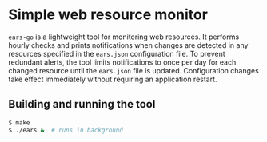 # Simple web resource monitor
`ears-go` is a lightweight tool for monitoring web resources. It performs hourly checks and prints notifications when changes are detected in any resources specified in the `ears.json` configuration file. To prevent redundant alerts, the tool limits notifications to once per day for each changed resource until the `ears.json` file is updated. Configuration changes take effect immediately without requiring an application restart.

## Building and running the tool
```sh
$ make
$ ./ears &  # runs in background
```
